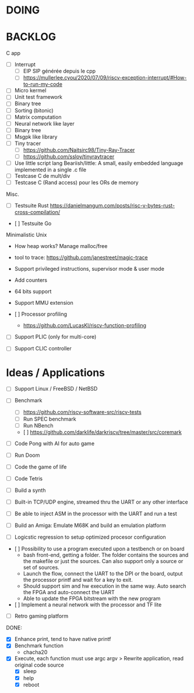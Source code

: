 # DOING

# BACKLOG

C app

- [ ] Interrupt
    - [ ] EIP SIP générée depuis le cpp
    - [ ] https://mullerlee.cyou/2020/07/09/riscv-exception-interrupt/#How-to-run-my-code
- [ ] Micro kermel
- [ ] Unit test framework
- [ ] Binary tree
- [ ] Sorting (bitonic)
- [ ] Matrix computation
- [ ] Neural network like layer
- [ ] Binary tree
- [ ] Msgpk like library 
- [ ] Tiny tracer
    - [ ] https://github.com/Naitsirc98/Tiny-Ray-Tracer
    - [ ] https://github.com/ssloy/tinyraytracer
- [ ] Use little script lang Beariish/little: A small, easily embedded language implemented in a single .c file
- [ ] Testcase C de mult/div
- [ ] Testcase C (Rand access) pour les ORs de memory

Misc.

- [ ] Testsuite Rust https://danielmangum.com/posts/risc-v-bytes-rust-cross-compilation/
- [ ] Testsuite Go



Minimalistic Unix
- How heap works? Manage malloc/free
- tool to trace: https://github.com/janestreet/magic-trace
- Support privileged instructions, supervisor mode & user mode
- Add counters
- 64 bits support
- Support MMU extension

- [ ] Processor profiling
    - https://github.com/LucasKl/riscv-function-profiling

- [ ] Support PLIC (only for multi-core)
- [ ] Support CLIC controller


# Ideas / Applications

- [ ] Support Linux / FreeBSD / NetBSD
- [ ] Benchmark
    - [ ] https://github.com/riscv-software-src/riscv-tests
    - [ ] Run SPEC benchmark
    - [ ] Run NBench
    - [ ] https://github.com/darklife/darkriscv/tree/master/src/coremark 
- [ ] Code Pong with AI for auto game
- [ ] Run Doom
- [ ] Code the game of life
- [ ] Code Tetris
- [ ] Build a synth
- [ ] Built-in TCP/UDP engine, streamed thru the UART or any other interface
- [ ] Be able to inject ASM in the processor with the UART and run a test

- [ ] Build an Amiga: Emulate M68K and build an emulation platform
- [ ] Logicstic regression to setup optimized procesor configuration
- [ ] Possibility to use a program executed upon a testbench or on board
    - bash front-end, getting a folder. The folder contains the sources and
      the makefile or just the sources. Can also support only a source or set
      of sources.
    - Launch the flow, connect the UART to the DPI or the board, output the
      processor printf and wait for a key to exit.
    - Should support sim and hw execution in the same way. Auto search the FPGA
      and auto-connect the UART
    - Able to update the FPGA bitstream with the new program
- [ ] Implement a neural network with the processor and TF lite
- [ ] Retro gaming platform

DONE:
- [X] Enhance print, tend to have native printf
- [X] Benchmark function
    - chacha20
- [X] Execute, each function must use argc argv > Rewrite application, read original code source
    - [X] sleep
    - [X] help
    - [X] reboot
